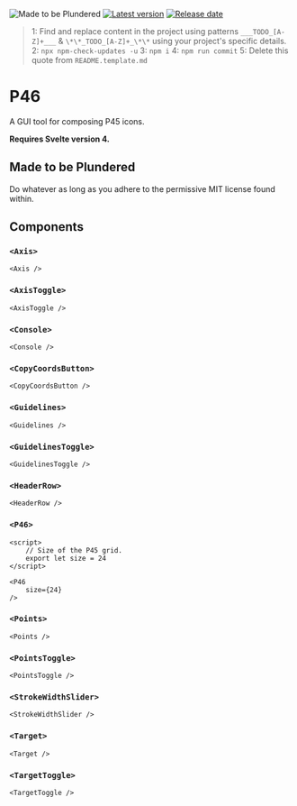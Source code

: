 ![Made to be Plundered](https://img.shields.io/badge/Made%20to%20be%20Plundered-royalblue)
[![Latest version](https://img.shields.io/github/v/release/PaulioRandall/p46)](https://github.com/PaulioRandall/p46/releases)
[![Release date](https://img.shields.io/github/release-date/PaulioRandall/p46)](https://github.com/PaulioRandall/p46/releases)

> 1: Find and replace content in the project using patterns `___TODO_[A-Z]+___` & `\*\*_TODO_[A-Z]+_\*\*` using your project's specific details.
> 2: `npx npm-check-updates -u`
> 3: `npm i`
> 4: `npm run commit`
> 5: Delete this quote from `README.template.md`

# P46

A GUI tool for composing P45 icons.

**Requires Svelte version 4.**

## Made to be Plundered

Do whatever as long as you adhere to the permissive MIT license found within.

## Components

### `<Axis>`

```svelte
<Axis />
```

### `<AxisToggle>`

```svelte
<AxisToggle />
```

### `<Console>`

```svelte
<Console />
```

### `<CopyCoordsButton>`

```svelte
<CopyCoordsButton />
```

### `<Guidelines>`

```svelte
<Guidelines />
```

### `<GuidelinesToggle>`

```svelte
<GuidelinesToggle />
```

### `<HeaderRow>`

```svelte
<HeaderRow />
```

### `<P46>`

```svelte
<script>
	// Size of the P45 grid.
	export let size = 24
</script>
```

```svelte
<P46
	size={24}
/>
```

### `<Points>`

```svelte
<Points />
```

### `<PointsToggle>`

```svelte
<PointsToggle />
```

### `<StrokeWidthSlider>`

```svelte
<StrokeWidthSlider />
```

### `<Target>`

```svelte
<Target />
```

### `<TargetToggle>`

```svelte
<TargetToggle />
```

